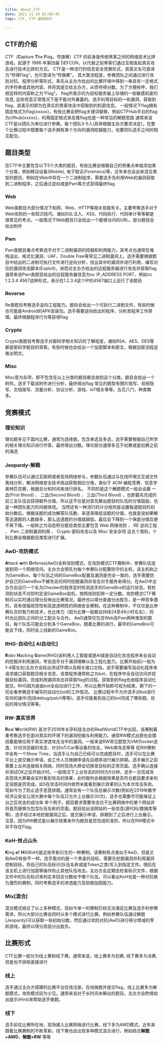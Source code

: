 ```yaml
---
title: About_CTF
date: 2021-11-20 02:09:46
tags: CTF, CTF-基础知识
      
---
```

## CTF的介绍
CTF（**C**apture **T**he **F**lag，夺旗赛）CTF 的前身是传统黑客之间的网络技术比拼游戏，起源于 1996 年第四届 DEFCON，以代替之前黑客们通过互相发起真实攻击进行技术比拼的方式。 CTF是一种流行的信息安全竞赛形式，其英文名可直译为“夺得Flag”，也可意译为“夺旗赛”。
其大致流程是，参赛团队之间通过进行攻防对抗、程序分析等形式，率先从主办方给出的比赛环境中得到一串具有一定格式的字符串或其他内容，并将其提交给主办方，从而夺得分数。为了方便称呼，我们把这样的内容称之为“Flag”。
 flag所表示的为目标服务器上存储的一些敏感机密的信息, 这些信息正常情况下是不能对外暴露的。选手利用目标的一些漏洞，获取到flag，其表示的即为在真实的黑客攻击中窃取到的机密信息。 
一般情况下flag拥有固定格式为flag{xxxxx}，有些比赛会把flag关键词替换，例如CTFHub平台的flag为ctfhub{xxxxx}，利用固定格式来反推flag也是一种常见的解题思路 
通常来说CTF是以团队为单位进行参赛。每个团队3-5人(具体根据主办方要求决定)，在整个比赛过程中既要每个选手拥有某个方向的漏洞挖掘能力，也要同队选手之间的相互配合。
## 题目类型
在CTF中主要包含以下5个大类的题目，有些比赛会根据自己的侧重点单独添加某个分类，例如移动设备(Mobile), 电子取证(Forensics)等，近年来也会出来混合类型的题目，例如在Web中存在一个二进制程序，需要选手先利用Web的漏洞获取到二进制程序，之后通过逆向或是Pwn等方式获得最终flag
### Web
Web类题目大部分情况下和网、Web、HTTP等相关技能有关。主要考察选手对于Web攻防的一些知识技巧。诸如SQL注入、XSS、代码执行、代码审计等等都是很常见的考点。一般情况下Web题目只会给出一个能够访问的URL。部分题目会给出附件
### Pwn
Pwn类题目重点考察选手对于二进制漏洞的挖掘和利用能力，其考点也通常在堆栈溢出、格式化漏洞、UAF、Double Free等常见二进制漏洞上。选手需要根据题目中给出的二进制可执行文件进行逆向分析，找出其中的漏洞并进行利用，编写对应的漏洞攻击脚本(Exploit)，进而对主办方给出的远程服务器进行攻击并获取flag通常来说Pwn类题目给出的远程服务器信息为nc IP_ADDRESS PORT，例如nc 1.2.3.4 4567这种形式，表示在1.2.3.4这个IP的4567端口上运行了该题目
### Reverse
Re类题目考察选手逆向工程能力。题目会给出一个可执行二进制文件，有些时候也可能是Android的APK安装包。选手需要逆向给出的程序，分析其程序工作原理。最终根据程序行为等获得flag
### Crypto
Crypto类题目考察选手对密码学相关知识的了解程度，诸如RSA、AES、DES等都是密码学题目的常客。有些时候也会给出一个加密脚本和密文，根据加密流程逆推出明文。
### Misc
Misc意为杂项，即不包含在以上分类的题目都会放到这个分类。题目会给出一个附件。选手下载该附件进行分析，最终得出flag
常见的题型有图片隐写、视频隐写、文档隐写、流量分析、协议分析、游戏、IoT相关等等。五花八门，种类繁多。
## 竞赛模式
### 理论知识
理论题多见于国内比赛，通常为选择题。包含单选及多选，选手需要根据自己所学的相关理论知识进行作答。最终得出分数。理论部分通常多见于初赛或是初赛之前的海选
### Jeopardy-解题
参赛队伍可以通过互联网或者现场网络参与，参数队伍通过与在线环境交互或文件离线分析，解决网络安全技术挑战获取相应分值，类似于 ACM 编程竞赛、信息学奥林匹克赛，根据总分和时间来进行排名。 不同的是这个解题模式一般会设置 一血(First Blood) 、 二血(Second Blood) 、 三血(Third Blood) ，也即最先完成的前三支队伍会获得额外分值，所以这不仅是对首先解出题目的队伍的分值鼓励，也是一种团队能力的间接体现。 当然还有一种流行的计分规则是设置每道题目的初始分数后，根据该题的成功解答队伍数，来逐渐降低该题的分值，也就是说如果解答这道题的人数越多，那么这道题的分值就越低。最后会下降到一个保底分值后便不再下降。一般称之为动态积分题目类型主要包含 Web 网络攻防 、 RE 逆向工程 、 Pwn 二进制漏洞利用 、 Crypto 密码攻击以及 Misc 安全杂项 这五个类别，个别比赛会根据题目类型进行扩展。
### AwD-攻防模式
**A**ttack **w**ith **D**efense(AwD)全称攻防模式，在攻防模式CTF赛制中，参赛队伍连接到同一个网络空间。主办方会预先为每个参赛队分配要防守的主机，该主机称之为GameBox，每个队伍之间的GameBox配置及漏洞是完全一致的，选手需要防护自己的GameBox不被攻击的同时挖掘漏洞并攻击对手服务来得分。在AwD中主办方会运行一个名为Checker的程序定时检测选手的GameBox的运行状态。若检测到状态不对则判定该GameBox宕机，按照规则扣除一定分数。攻防模式CTF赛制可以实时通过得分反映出比赛情况，最终也以得分直接分出胜负，是一种竞争激烈，具有很强观赏性和高度透明性的网络安全赛制。在这种赛制中，不仅仅是比参赛队员的智力和技术，也比体力（因为比赛一般都会持续24至48小时左右），同时也比团队之间的分工配合与合作。 AwD通常仅包含Web及Pwn两种类型的题目。每个队伍可能会分到多个GameBox，随着比赛的进行，最早的GameBox可能会下线，同时会上线新的GameBox。
### RHG-自动化[ AI自动化]
**R**obo **H**acking **G**ame(RHG)该利用人工智能或是AI或是自动化攻击程序来全自动的挖掘并利用漏洞，考验选手对于漏洞理解以及工程化能力。比赛开始前(一般为1-4周左右)主办方会给出测试环境以及相关接口文档。选手需要编写自动化程序来请求接口获取题目相关信息，该类程序通常称之为bot，在程序中全自动访问并挖掘目标漏洞，完成利用漏洞攻击并获取flag的过程。获取到的flag也由程序自动化提交。RHG因为是由bot全自动进行工作，所以比赛开始即可视为结束。剩下的一切全看参赛选手编写的自动化bot的工作情况。 比赛过程中不允许选手对bot进行任何的操作(包括debug/patch等等)。选手仅能看到自己的bot完成了哪些题。目前的得分情况等等。
### RW-真实世界
**R**eal **W**orld(RW) 首次于2018年长亭科技主办的RealWorldCTF中出现，该赛制着重考察选手在面对真实的环境下的漏洞挖掘与利用能力。通常RW模式出题也会围绕着能够应用于真实渗透攻击当中的漏洞，一般来说RW常见题型为VM/Docker逃逸、针对浏览器的攻击、针对IoT/Car等设备的攻击，Web类攻击等等 在RW赛制中会有一个Show Time，当选手认为自己已经可以完成题目时，选手可以在比赛平台上提交展示申请，由工作人员根据申请先后顺序进行展示排期。选手展示之前需要上台并连接相关网络，同时现场大屏会切换至目标的正常页面。选手确认连接并测试OK之后开始计时。一般情况下上台攻击的时间为5分钟，选手一旦完成攻击现场大屏幕会实时看到攻击的效果，此时裁判会根据效果是否符合题目要求来判定该题是否完成。如5在攻击时间内依然未能看到展示效果则认为本次攻击失败。现如今为了防止选手恶意排期。通常会有一个队伍总展示次数(例如在2019年数字经济云安全公测大赛中每个队伍只允许上台展示30次)，选手也需要尽可能保证上台之后攻击的成功率 举个例子。题目要求需要攻击位于比赛网络中的某个网站并将首页替换为包含队伍名称的页面。题目给出该网站的一些信息(源代码/数据库等等)，选手经过本地挖掘漏洞之后，提交展示申请，排期到了之后进行上台展示。注意，因为RW模式是以展示效果来作为题目是否完成的准则，所以在RW模式中并不存在Flag。
### KoH-抢占山头
**K**ing **o**f **H**ill(KoH)是近些年新衍生的一种赛制。该赛制有点类似于AwD，但是又和AwD有些不一样。选手面对的是一个黑盒的目标，需要先挖掘漏洞并利用漏洞控制目标。将自己的队伍标识(队伍名称或是Token之类)写入到指定文件。随后在该主机上进行加固等操作防止其他队伍攻击，主办方会定期去检查标识文件，根据文件中的队伍标识来判定本回合分数给予哪个队伍。可以看出KoH也是一种对抗极为激烈的赛制，同时考察选手的渗透能力及防御加固能力。
### Mix[混合]
混合模式结合了以上多种模式，现如今单一的赛制已经无法满足比赛及选手的参赛需求，所以大部分比赛会同时以多个模式进行比赛。例如参赛队伍通过解题(Jeopardy)可以获取一些初始分数，然后通过攻防对抗(AwD)进行得分增减的零和游戏，最终以得分高低分出胜负。
## 比赛形式
CTF比赛一般分为线上赛和线下赛。通常来说，线上赛多为初赛, 线下赛多为决赛, 但是也不排除直接进行
### 线上
选手通过主办方搭建的比赛平台在线注册，在线做题并提交flag，线上比赛多为解题模式，攻防模式较为少见。通常来说对于长时间未解出的题目，主办方会酌情给出提示(Hint)来帮助选手做题。
### 线下
选手前往比赛所在地，现场接入比赛网络进行比赛，线下多为AWD模式，近年来随着比赛赛制的不断革新，线下赛也会出现多种模式混合进行，例如结合**解题+AWD**，**解题+RW** 等等
